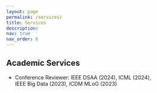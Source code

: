 ```yaml
---
layout: page
permalink: /services/
title: Services
description:
nav: true
nav_order: 6
---
```


## Academic Services

- Conference Reviewer: IEEE DSAA (2024), ICML (2024), IEEE Big Data (2023), ICDM MLoG (2023)
